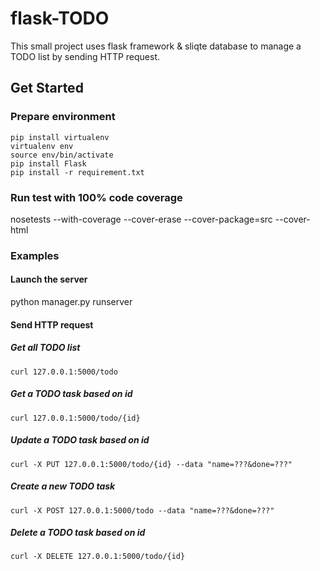 # flask-TODO
This small project uses flask framework & sliqte database to manage a TODO list by sending HTTP request.

## Get Started

### Prepare environment
```
pip install virtualenv
virtualenv env
source env/bin/activate
pip install Flask
pip install -r requirement.txt
```

### Run test with 100% code coverage
nosetests --with-coverage --cover-erase --cover-package=src --cover-html

### Examples
#### Launch the server
python manager.py runserver

#### Send HTTP request
##### Get all TODO list
`curl 127.0.0.1:5000/todo`
##### Get a TODO task based on id
`curl 127.0.0.1:5000/todo/{id}`
##### Update a TODO task based on id
`curl -X PUT 127.0.0.1:5000/todo/{id} --data "name=???&done=???"`
##### Create a new TODO task
`curl -X POST 127.0.0.1:5000/todo --data "name=???&done=???"`
##### Delete a TODO task based on id
`curl -X DELETE 127.0.0.1:5000/todo/{id}`
